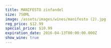 ```yaml
---
title: MANIFESTO zinfandel
size: 750ML
image: /assets/images/wines/manifesto (2).jpg
reg_price: $12.99
special_price: $10.99
expiration_date: 2016-04-13T00:00:00.000Z
show_wine: true
---
```




